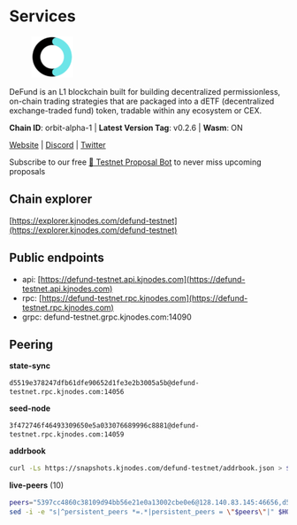# Services

<figure><img src="https://raw.githubusercontent.com/kj89/cosmos-images/main/logos/defund.png" alt=""><figcaption></figcaption></figure>

DeFund is an L1 blockchain built for building decentralized permissionless,  on-chain trading strategies that are packaged into a dETF (decentralized  exchange-traded fund) token, tradable within any ecosystem or CEX.

**Chain ID**: orbit-alpha-1 | **Latest Version Tag**: v0.2.6 | **Wasm**: ON

[Website](https://www.defund.app) | [Discord](https://discord.gg/FV26pRPZ3P) | [Twitter](https://twitter.com/defund_finance)



Subscribe to our free [🤖 Testnet Proposal Bot](https://t.me/kjnodes_testnet_proposal_bot) to never miss upcoming proposals


## Chain explorer
[https://explorer.kjnodes.com/defund-testnet](https://explorer.kjnodes.com/defund-testnet)

## Public endpoints

* api: [https://defund-testnet.api.kjnodes.com](https://defund-testnet.api.kjnodes.com)
* rpc: [https://defund-testnet.rpc.kjnodes.com](https://defund-testnet.rpc.kjnodes.com)
* grpc: defund-testnet.grpc.kjnodes.com:14090

## Peering

**state-sync**

```text
d5519e378247dfb61dfe90652d1fe3e2b3005a5b@defund-testnet.rpc.kjnodes.com:14056
```

**seed-node**

```text
3f472746f46493309650e5a033076689996c8881@defund-testnet.rpc.kjnodes.com:14059
```

**addrbook**
```bash
curl -Ls https://snapshots.kjnodes.com/defund-testnet/addrbook.json > $HOME/.defund/config/addrbook.json
```

**live-peers** (10)
```bash
peers="5397cc4860c38109d94bb56e21e0a13002cbe0e6@128.140.83.145:46656,d5519e378247dfb61dfe90652d1fe3e2b3005a5b@65.109.68.190:14056,0108df8793ec07fa82ea202d54b70c603b827ea4@5.9.81.251:60656,7c459f88962a4d07d7ccd6d0c94f891bb7a7ada0@65.109.26.21:13656,6999cca6c55576a48d4f227b87dc904fbdb085aa@65.21.134.202:26576,26bdbcbfa286f443c842ed241d35fa09065d586b@161.97.128.243:34656,e5178dc8675b4727af538a7a58d74090366af8fa@161.97.164.23:26656,5a93bbc7e9dc368ccadd2627b35364e0bf06035e@31.187.74.29:26656,f417252166d6508a75371573f3c12e8abca238a5@65.108.108.52:13656,1a4f0f016ffc8f6814835dc20f5bb7050b2eac90@38.242.239.25:26656"
sed -i -e "s|^persistent_peers *=.*|persistent_peers = \"$peers\"|" $HOME/.defund/config/config.toml
```
